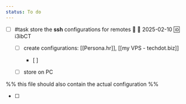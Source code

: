 ```yaml
---
status: To do
---
```

- [ ] #task store the **ssh** configurations for remotes 🔼 📅 2025-02-10 🆔 i3ibCT
	- [ ] create configurations: [[Persona.hr]], [[my VPS - techdot.biz]]
		- [ ] 
	- [ ] store on PC


%% this file should also contain the actual configuration %%

- [ ] 
